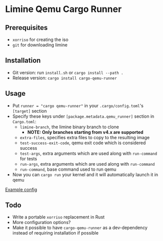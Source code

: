 # Limine Qemu Cargo Runner

## Prerequisites
- `xorriso` for creating the iso
- `git` for downloading limine
## Installation
- Git version: run `install.sh` or `cargo install --path .`
- Release version: `cargo install cargo-qemu-runner`
## Usage
- Put `runner = "cargo qemu-runner"` in your `.cargo/config.toml`'s `[target]` section
- Specify these keys under `[package.metadata.qemu_runner]` section in `Cargo.toml`:
    - `limine-branch`, the limine binary branch to clone
		- **NOTE: Only branches starting from v4.x are supported**
    - `extra-files`, specifies extra files to copy to the resulting image
    - `test-success-exit-code`, qemu exit code which is considered success
    - `test-args`, extra arguments which are used along with `run-command` for tests
    - `run-args`, extra arguments which are used along with `run-command`
    - `run-command`, base command used to run qemu
- Now you can `cargo run` your kernel and it will automatically launch it in qemu

[Example config](https://github.com/Qwinci/cargo-qemu-runner/blob/main/example/Cargo.toml)

## Todo
- Write a portable `xorriso` replacement in Rust
- More configuration options?
- Make it possible to have `cargo-qemu-runner` as a dev-dependency instead of requiring installation if possible